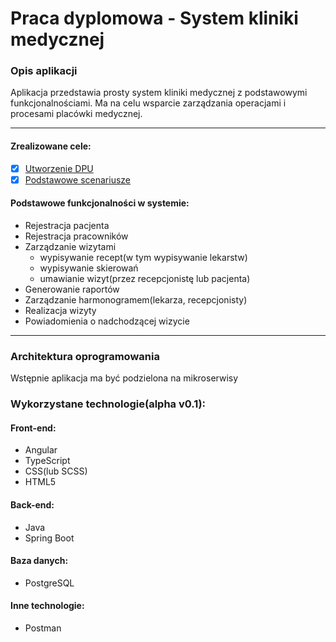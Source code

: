 # Praca dyplomowa - System kliniki medycznej

### Opis aplikacji
Aplikacja przedstawia prosty system kliniki medycznej z podstawowymi funkcjonalnościami. Ma na celu wsparcie zarządzania operacjami i procesami placówki medycznej.

---

#### Zrealizowane cele:
- [x] [Utworzenie DPU](https://github.com/Pawel-Raciborski/system-kliniki-medycznej/tree/main/Koncepcja%20systemu/Diagramy%20przypadk%C3%B3w%20u%C5%BCycia)
- [x] [Podstawowe scenariusze](https://github.com/Pawel-Raciborski/system-kliniki-medycznej/blob/main/Koncepcja%20systemu/Scenariusze/System%20kliniki%20medycznej%20-%20scenariusze.pdf)

#### Podstawowe funkcjonalności w systemie:
- Rejestracja pacjenta
- Rejestracja pracowników
- Zarządzanie wizytami
    - wypisywanie recept(w tym wypisywanie lekarstw)
    - wypisywanie skierowań
    - umawianie wizyt(przez recepcjonistę lub pacjenta)
- Generowanie raportów
- Zarządzanie harmonogramem(lekarza, recepcjonisty)
- Realizacja wizyty
- Powiadomienia o nadchodzącej wizycie

---

### Architektura oprogramowania
Wstępnie aplikacja ma być podzielona na mikroserwisy

### Wykorzystane technologie(alpha v0.1):

#### Front-end:
- Angular
- TypeScript
- CSS(lub SCSS)
- HTML5

#### Back-end:
- Java
- Spring Boot

#### Baza danych:
- PostgreSQL

#### Inne technologie:
- Postman
